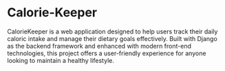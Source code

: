 # Calorie-Keeper
CalorieKeeper is a web application designed to help users track their daily caloric intake and manage their dietary goals effectively. Built with Django as the backend framework and enhanced with modern front-end technologies, this project offers a user-friendly experience for anyone looking to maintain a healthy lifestyle.
